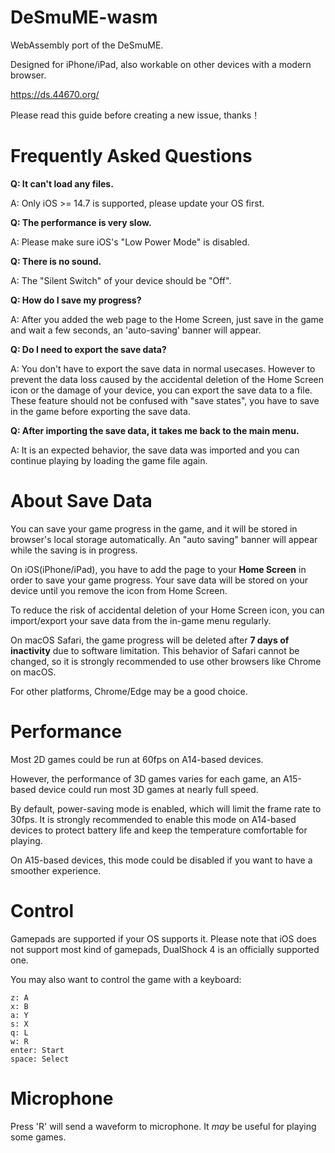 # DeSmuME-wasm

WebAssembly port of the DeSmuME. 

Designed for iPhone/iPad, also workable on other devices with a modern browser.

https://ds.44670.org/

Please read this guide before creating a new issue, thanks！

# Frequently Asked Questions
**Q: It can't load any files.**

A: Only iOS >= 14.7 is supported, please update your OS first.

**Q: The performance is very slow.**

A: Please make sure iOS's "Low Power Mode" is disabled.

**Q: There is no sound.**

A: The "Silent Switch" of your device should be "Off".

**Q: How do I save my progress?**

A: After you added the web page to the Home Screen, just save in the game and wait a few seconds, an 'auto-saving' banner will appear.

**Q: Do I need to export the save data?**

A: You don't have to export the save data in normal usecases. However to prevent the data loss caused by the accidental deletion of the Home Screen icon or the damage of your device, you can export the save data to a file. These feature should not be confused with "save states", you have to save in the game before exporting the save data.

**Q: After importing the save data, it takes me back to the main menu.**

A: It is an expected behavior, the save data was imported and you can continue playing by loading the game file again.


# About Save Data
You can save your game progress in the game, and it will be stored in browser's local storage automatically. An "auto saving" banner will appear while the saving is in progress.

On iOS(iPhone/iPad), you have to add the page to your **Home Screen** in order to save your game progress. Your save data will be stored on your device until you remove the icon from Home Screen. 

To reduce the risk of accidental deletion of your Home Screen icon, you can import/export your save data from the in-game menu regularly.

On macOS Safari, the game progress will be deleted after **7 days of inactivity** due to software limitation. This behavior of Safari cannot be changed, so it is strongly recommended to use other browsers like Chrome on macOS.

For other platforms, Chrome/Edge may be a good choice.

# Performance

Most 2D games could be run at 60fps on A14-based devices. 

However, the performance of 3D games varies for each game, an A15-based device could run most 3D games at nearly full speed.

By default, power-saving mode is enabled, which will limit the frame rate to 30fps. It is strongly recommended to enable this mode on A14-based devices to protect battery life and keep the temperature comfortable for playing. 

On A15-based devices, this mode could be disabled if you want to have a smoother experience.

# Control

Gamepads are supported if your OS supports it. Please note that iOS does not support most kind of gamepads, DualShock 4 is an officially supported one.

You may also want to control the game with a keyboard:
```
z: A
x: B
a: Y
s: X
q: L
w: R
enter: Start
space: Select
```

# Microphone

Press 'R' will send a waveform to microphone. It *may* be useful for playing some games.
